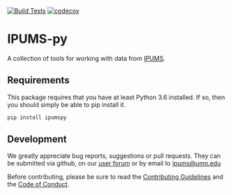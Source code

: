 [![Build Tests](https://github.com/ipums/ipumspy/actions/workflows/main.yml/badge.svg)](https://github.com/ipums/ipumspy/actions/workflows/main.yml)
[![codecov](https://codecov.io/gh/ipums/ipumspy/branch/master/graph/badge.svg?token=1ZVXK920EB)](https://codecov.io/gh/ipums/ipumspy)

# IPUMS-py

A collection of tools for working with data from [IPUMS](https://ipums.org).

## Requirements

This package requires that you have at least Python 3.6 installed. If so, then you should
simply be able to pip install it.

```bash
pip install ipumspy
```

## Development

We greatly appreciate bug reports, suggestions or pull requests. They
can be submitted via github, on our [user
forum](https://forum.ipums.org) or by email to <ipums@umn.edu>

Before contributing, please be sure to read the [Contributing
Guidelines](https://github.com/ipums/ipumspy/blob/master/CONTRIBUTING.md)
and the [Code of
Conduct](https://github.com/ipums/ipumspy/blob/master/CONDUCT.md).
